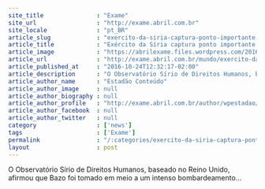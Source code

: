 ```yaml
---
site_title               : "Exame"
site_url                 : "http://exame.abril.com.br"
site_locale              : "pt_BR"
article_slug             : "exercito-da-siria-captura-ponto-importante-de-aleppo"
article_title            : "Exército da Síria captura ponto importante de Aleppo"
article_image            : "https://abrilexame.files.wordpress.com/2016/10/size_960_16_9_siria2.jpg?quality=70&strip=all&w=960"
article_url              : "http://exame.abril.com.br/mundo/exercito-da-siria-captura-ponto-importante-de-aleppo/"
article_published_at     : "2016-10-24T12:32:17-02:00"
article_description      : "O Observatório Sírio de Direitos Humanos, baseado no Reino Unido, afirmou que Bazo foi tomado em meio a um intenso bombardeamento..."
article_author_name      : "Estadão Conteúdo"
article_author_image     : null
article_author_biography : null
article_author_profile   : "http://exame.abril.com.br/author/wpestadao/"
article_author_facebook  : null
article_author_twitter   : null
category                 : ['news']
tags                     : ['Exame']
permalink                : "/:categories/exercito-da-siria-captura-ponto-importante-de-aleppo/"
layout                   : post
---
```


O Observatório Sírio de Direitos Humanos, baseado no Reino Unido, afirmou que Bazo foi tomado em meio a um intenso bombardeamento...

